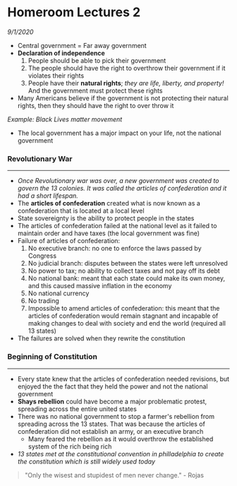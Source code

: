 # Homeroom Lectures 2

*9/1/2020*

- Central government = Far away government
- **Declaration of independence**
    1. People should be able to pick their government
    2. The people should have the right to overthrow their government if it violates their rights
    3. People have their **natural rights**; *they are life, liberty, and property!* And the government must protect these rights
- Many Americans believe if the government is not protecting their natural rights, then they should have the right to over throw it

*Example: Black Lives matter movement*

- The local government has a major impact on your life, not the national government

### Revolutionary War

---

- *Once Revolutionary war was over, a new government was created to govern the 13 colonies. It was called the articles of confederation and it had a short lifespan.*
- The **articles of confederation** created what is now known as a confederation that is located at a local level
- State sovereignty is the ability to protect people in the states
- The articles of confederation failed at the national level as it failed to maintain order and have taxes (the local government was fine)
- Failure of articles of confederation:
    1. No executive branch: no one to enforce the laws passed by Congress
    2. No judicial branch: disputes between the states were left unresolved
    3. No power to tax; no ability to collect taxes and not pay off its debt
    4. No national bank: meant that each state could make its own money, and this caused massive inflation in the economy
    5. No national currency
    6. No trading
    7. Impossible to amend articles of confederation: this meant that the articles of confederation would remain stagnant and incapable of making changes to deal with society and end the world (required all 13 states)
- The failures are solved when they rewrite the constitution

### Beginning of Constitution

---

- Every state knew that the articles of confederation needed revisions, but enjoyed the the fact that they held the power and not the national government
- **Shays rebellion** could have become a major problematic protest, spreading across the entire united states
- There was no national government to stop a farmer's rebellion from spreading across the 13 states. That was because the articles of confederation did not establish an army, or an executive branch
    - Many feared the rebellion as it would overthrow the established system of the rich being rich
- *13 states met at the constitutional convention in philladelphia to create the constitution which is still widely used today*

> "Only the wisest and stupidest of men never change." - Rojas